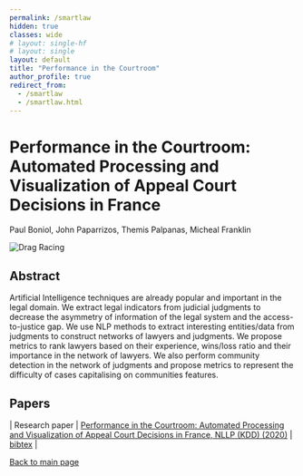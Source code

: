 ```yaml
---
permalink: /smartlaw
hidden: true
classes: wide
# layout: single-hf
# layout: single
layout: default
title: "Performance in the Courtroom"
author_profile: true
redirect_from: 
  - /smartlaw
  - /smartlaw.html
---
```


# Performance in the Courtroom: Automated Processing and Visualization of Appeal Court Decisions in France
Paul Boniol, John Paparrizos, Themis Palpanas, Micheal Franklin


![Drag Racing](https://boniolp.github.io/paulboniol/assets/img/smartlaw.png)

## Abstract


Artificial Intelligence techniques are already popular and important in the legal domain. 
We extract legal indicators from judicial judgments to decrease the asymmetry of information of the legal system and the access-to-justice gap. 
We use NLP methods to extract interesting entities/data from judgments to construct networks of lawyers and judgments. 
We propose metrics to rank lawyers based on their experience, wins/loss ratio and their importance in the network of lawyers. 
We also perform community detection in the network of judgments and propose metrics to represent the difficulty of cases capitalising on communities features.

## Papers

| Research paper | [Performance in the Courtroom: Automated Processing and Visualization of Appeal Court Decisions in France, NLLP (KDD) (2020)](https://boniolp.github.io/paulboniol/assets/pdfs/smartlaw.pdf) | [bibtex](https://boniolp.github.io/paulboniol/assets/pdfs/smartlaw.txt) |

[Back to main page](https://boniolp.github.io/paulboniol)
